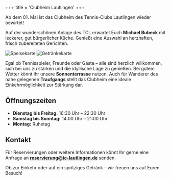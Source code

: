 ﻿+++
title = 'Clubheim Lautlingen'
+++

Ab dem 01. Mai ist das Clubheim des Tennis-Clubs Lautlingen wieder bewirtet!

Auf der wunderschönen Anlage des TCL erwartet Euch **Michael Bubeck** mit leckerer, gut bürgerlicher Küche. Genießt eine Auswahl an herzhaften, frisch zubereiteten Gerichten.

![Speisekarte](/images/clubheim/Speisekarte.svg)
![Getränkekarte](/images/clubheim/Getränkekarte.svg)

Egal ob Tennisspieler, Freunde oder Gäste – alle sind herzlich willkommen, sich bei uns zu stärken und die idyllische Lage zu genießen. Bei gutem Wetter könnt Ihr unsere **Sonnenterrasse** nutzen. Auch für Wanderer des nahe gelegenen **Traufgangs** stellt das Clubheim eine ideale Einkehrmöglichkeit zur Stärkung dar.

## Öffnungszeiten

- **Dienstag bis Freitag:** 16:30 Uhr – 22:30 Uhr
- **Samstag bis Sonntag:** 14:00 Uhr – 21:00 Uhr
- **Montag:** Ruhetag

## Kontakt

Für Reservierungen oder weitere Informationen könnt Ihr gerne eine Anfrage an **reservierung@tc-lautlingen.de** senden.

Ob zur Einkehr oder auf ein spritziges Getränk – wir freuen uns auf Euren Besuch!

